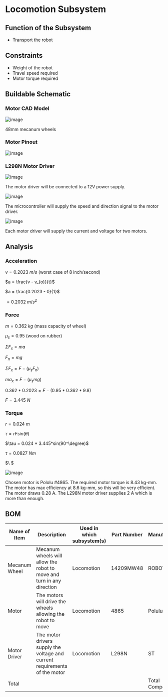 # Locomotion Subsystem
## Function of the Subsystem
- Transport the robot
## Constraints
- Weight of the robot
- Travel speed required
- Motor torque required

## Buildable Schematic
### Motor CAD Model
![image](https://user-images.githubusercontent.com/112428353/203180680-b35ef0c3-77bb-44f2-8acd-951273914abb.png)

48mm mecanum wheels

### Motor Pinout
![image](https://user-images.githubusercontent.com/112428353/203175771-01a94bf9-d55d-4ecd-9e12-75bcc7caf23c.png)

### L298N Motor Driver
![image](https://user-images.githubusercontent.com/112428353/203175077-d53a8b7e-b3cd-4a24-98c4-44fec2bd8d40.png)

The motor driver will be connected to a 12V power supply.

![image](https://user-images.githubusercontent.com/112428353/203175321-f5006cdd-4413-49f9-ba61-92b5a5842278.png)

The microcontroller will supply the speed and direction signal to the motor driver.

![image](https://user-images.githubusercontent.com/112428353/203179672-5b30a1bc-0743-4b93-b92e-3bebf214f00a.png)

Each motor driver will supply the current and voltage for two motors.


## Analysis
### Acceleration
$v = 0.2023\ m/s$ (worst case of 8 inch/second)

$a = \frac{v - v_{o}}{t}$

$a = \frac{0.2023 - 0}{1}$

$= 0.2032\ m/s^2$

### Force
$m = 0.362\ kg$ (mass capacity of wheel)

$\mu_{s} = 0.95$ (wood on rubber)

$\Sigma F_x = ma$

$F_n = mg$

$\Sigma F_x = F - (\mu_{s}F_n)$

$ma_x = F - (\mu_{s}mg)$

$0.362 * 0.2023 = F - (0.95 * 0.362 * 9.8)$

$F = 3.445\ N$

### Torque
$r = 0.024\ m$

$\tau = rFsin(\theta)$

$\tau = 0.024 * 3.445*sin(90^\degree)$

$\tau = 0.0827\ Nm$

$\ $

![image](https://user-images.githubusercontent.com/112428353/203174595-19bb7e9c-7a0c-4a4a-93ec-1e5f7feb3a6f.png)

Chosen motor is Pololu #4865. The required motor torque is 8.43 kg-mm. The motor has max efficiency at 8.6 kg-mm, so this will be very efficient. The motor draws 0.28 A. The L298N motor driver supplies 2 A which is more than enough.

## BOM
| Name of Item  | Description                                                                | Used in which subsystem(s) | Part Number | Manufacturer     | Quantity | Price      | Total  |
|---------------|----------------------------------------------------------------------------|----------------------------|-------------|------------------|----------|------------|--------|
| Mecanum Wheel | Mecanum wheels will allow the robot to move and turn in any direction      | Locomotion                 | 14209MW48   | ROBOTDIGG        | 4        | 16.75      | 67     |
| Motor         | The motors will drive the wheels allowing the robot to move                | Locomotion                 | 4865        | Polulu           | 4        | 49.95      | 199.8  |
| Motor Driver  | The motor drivers supply the voltage and current requirements of the motor | Locomotion                 | L298N       | ST               | 2        | 7.41       | 14.82  |
| Total         |                                                                            |                            |             | Total Components | 10       | Total Cost | 281.62 |
